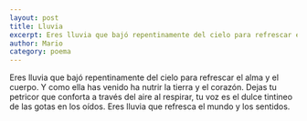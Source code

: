```yaml
---
layout: post
title: Lluvia
excerpt: Eres lluvia que bajó repentinamente del cielo para refrescar el alma y el cuerpo. Y como ella has venido a nutrir la tierra y el corazón. 
author: Mario
category: poema
---
```


Eres lluvia que bajó repentinamente del cielo para refrescar el alma y el cuerpo. Y como ella has venido ha nutrir la tierra y el corazón. Dejas tu petricor que conforta a través del aire al respirar, tu voz es el dulce tintineo de las gotas en los oídos. Eres lluvia que refresca el mundo y los sentidos.
